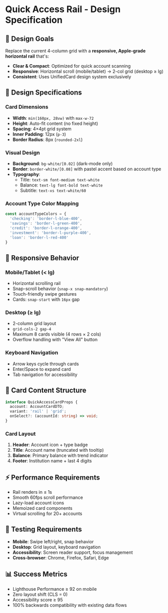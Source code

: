 # Quick Access Rail - Design Specification

## 🎯 Design Goals
Replace the current 4-column grid with a **responsive, Apple-grade horizontal rail** that's:
- **Clear & Compact**: Optimized for quick account scanning
- **Responsive**: Horizontal scroll (mobile/tablet) → 2-col grid (desktop ≥ lg)
- **Consistent**: Uses UnifiedCard design system exclusively

## 📏 Design Specifications

### **Card Dimensions**
- **Width**: `min(160px, 28vw)` with `max-w-72` 
- **Height**: Auto-fit content (no fixed height)
- **Spacing**: 4×4pt grid system
- **Inner Padding**: 12px (`p-3`)
- **Border Radius**: 8px (`rounded-2xl`)

### **Visual Design**
- **Background**: `bg-white/[0.02]` (dark-mode only)
- **Border**: `border-white/[0.08]` with pastel accent based on account type
- **Typography**: 
  - Title: `text-sm font-medium text-white`
  - Balance: `text-lg font-bold text-white`
  - Subtitle: `text-xs text-white/60`

### **Account Type Color Mapping**
```typescript
const accountTypeColors = {
  'checking': 'border-l-blue-400',
  'savings': 'border-l-green-400', 
  'credit': 'border-l-orange-400',
  'investment': 'border-l-purple-400',
  'loan': 'border-l-red-400'
}
```

## 📱 Responsive Behavior

### **Mobile/Tablet (< lg)**
- Horizontal scrolling rail
- Snap-scroll behavior (`snap-x snap-mandatory`)
- Touch-friendly swipe gestures
- Cards: `snap-start` with `16px` gap

### **Desktop (≥ lg)**
- 2-column grid layout
- `grid-cols-2 gap-4`
- Maximum 8 cards visible (4 rows × 2 cols)
- Overflow handling with "View All" button

### **Keyboard Navigation** 
- Arrow keys cycle through cards
- Enter/Space to expand card
- Tab navigation for accessibility

## 🎨 Card Content Structure

```typescript
interface QuickAccessCardProps {
  account: AccountCardDTO;
  variant: 'rail' | 'grid';
  onSelect?: (accountId: string) => void;
}
```

### **Card Layout**
1. **Header**: Account icon + type badge
2. **Title**: Account name (truncated with tooltip)
3. **Balance**: Primary balance with trend indicator
4. **Footer**: Institution name + last 4 digits

## ⚡ Performance Requirements
- Rail renders in ≤ 1s
- Smooth 60fps scroll performance  
- Lazy-load account icons
- Memoized card components
- Virtual scrolling for 20+ accounts

## 🧪 Testing Requirements
- **Mobile**: Swipe left/right, snap behavior
- **Desktop**: Grid layout, keyboard navigation
- **Accessibility**: Screen reader support, focus management
- **Cross-browser**: Chrome, Firefox, Safari, Edge

## 📊 Success Metrics
- Lighthouse Performance ≥ 92 on mobile
- Zero layout shift (CLS = 0)
- Accessibility score ≥ 95
- 100% backwards compatibility with existing data flows 